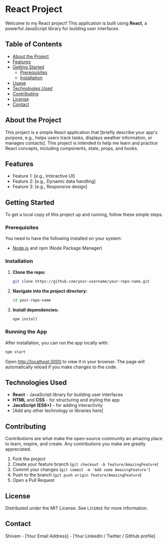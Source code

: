 
# React Project

Welcome to my React project! This application is built using **React**, a powerful JavaScript library for building user interfaces.

## Table of Contents
- [About the Project](#about-the-project)
- [Features](#features)
- [Getting Started](#getting-started)
  - [Prerequisites](#prerequisites)
  - [Installation](#installation)
- [Usage](#usage)
- [Technologies Used](#technologies-used)
- [Contributing](#contributing)
- [License](#license)
- [Contact](#contact)

## About the Project

This project is a simple React application that [briefly describe your app's purpose, e.g., helps users track tasks, displays weather information, or manages contacts]. This project is intended to help me learn and practice React concepts, including components, state, props, and hooks.

## Features

- Feature 1: [e.g., Interactive UI]
- Feature 2: [e.g., Dynamic data handling]
- Feature 3: [e.g., Responsive design]

## Getting Started

To get a local copy of this project up and running, follow these simple steps.

### Prerequisites

You need to have the following installed on your system:
- [Node.js](https://nodejs.org/) and npm (Node Package Manager)

### Installation

1. **Clone the repo:**
   ```bash
   git clone https://github.com/your-username/your-repo-name.git
   ```
2. **Navigate into the project directory:**
   ```bash
   cd your-repo-name
   ```
3. **Install dependencies:**
   ```bash
   npm install
   ```

### Running the App

After installation, you can run the app locally with:
```bash
npm start
```

Open [http://localhost:3000](http://localhost:3000) to view it in your browser. The page will automatically reload if you make changes to the code.

## Technologies Used

- **React** - JavaScript library for building user interfaces
- **HTML** and **CSS** - for structuring and styling the app
- **JavaScript (ES6+)** - for adding interactivity
- [Add any other technology or libraries here]

## Contributing

Contributions are what make the open-source community an amazing place to learn, inspire, and create. Any contributions you make are greatly appreciated.

1. Fork the project
2. Create your feature branch (`git checkout -b feature/AmazingFeature`)
3. Commit your changes (`git commit -m 'Add some AmazingFeature'`)
4. Push to the branch (`git push origin feature/AmazingFeature`)
5. Open a Pull Request

## License

Distributed under the MIT License. See `LICENSE` for more information.

## Contact

Shivam - [Your Email Address] - [Your LinkedIn / Twitter / GitHub profile]
